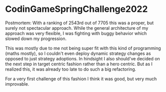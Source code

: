# CodinGameSpringChallenge2022

Postmortem:
With a ranking of 2543rd out of 7705 this was a proper, but surely not spectacular approach.
While the general architecture of my approach was very flexible, I was fighting with buggy behavior which slowed down my progression.

This was mostly due to me not being super fit with this kind of programming (maths mostly), so I couldn't even deploy dynamic strategy changes as opposed to just strategy adoptions.
In hindsight I also should've decided on the next step in target centric fashion rather than a hero centric. But as I realized this, it was already too late to do such a big refactoring.

For a very first challenge of this fashion I think it was good, but very much improvable.
